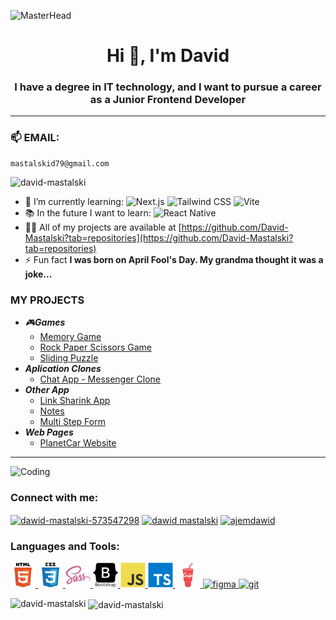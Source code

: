 ![MasterHead](https://camo.githubusercontent.com/e2ab69d5a806b80711a92cd080b85bd4a71f014be76314170853caa52ebbb368/68747470733a2f2f7468656163656d616b6572732e636f6d2f77702d636f6e74656e742f75706c6f6164732f323032302f30352f636f7573746f6d2d7765622e676966)

<h1 align="center">Hi 👋, I'm David</h1>
<h3 align="center">I have a degree in IT technology, and I want to pursue a career as a Junior Frontend Developer</h3>

-----------------------------------------------------------------------------------------------------------------------------

### 📫 EMAIL: 
```
mastalskid79@gmail.com
``` 

<p align="left"> <img src="https://komarev.com/ghpvc/?username=david-mastalski&label=Profile%20views&color=0e75b6&style=flat" alt="david-mastalski" /> </p>

- 🌱 I’m currently learning:
![Next.js](https://img.shields.io/badge/next%20js-000000?style=for-the-badge&logo=nextdotjs&logoColor=white)
![Tailwind CSS](https://img.shields.io/badge/Tailwind_CSS-38B2AC?style=for-the-badge&logo=tailwind-css&logoColor=white)
![Vite](https://img.shields.io/badge/Vite-B73BFE?style=for-the-badge&logo=vite&logoColor=FFD62E)
- 📚 In the future I want to learn:
![React Native](https://img.shields.io/badge/react_native-%2320232a.svg?style=for-the-badge&logo=react&logoColor=%2361DAFB)
- 👨‍💻 All of my projects are available at [https://github.com/David-Mastalski?tab=repositories](https://github.com/David-Mastalski?tab=repositories)
- ⚡ Fun fact **I was born on April Fool's Day. My grandma thought it was a joke...**

### MY PROJECTS
- _🎮**Games**_
  - [Memory Game](https://github.com/xyashino/MegaK-Head-Hunter-Front)
  - [Rock Paper Scissors Game](https://github.com/xyashino/MegaK-Head-Hunter-Front)
  - [Sliding Puzzle](https://github.com/xyashino/MegaK-Head-Hunter-Front)
- _**Aplication Clones**_
  - [Chat App - Messenger Clone](https://github.com/xyashino/MegaK-Head-Hunter-Front)
- _**Other App**_
  - [Link Sharink App](https://github.com/xyashino/MegaK-Head-Hunter-Front)
  - [Notes](https://github.com/xyashino/MegaK-Head-Hunter-Front)
  - [Multi Step Form](https://github.com/xyashino/MegaK-Head-Hunter-Front)
- _**Web Pages**_
  - [PlanetCar Website](https://github.com/xyashino/MegaK-Head-Hunter-Front)
 
-----------------------------------------------------------------------------------------------------------------------------

<img alt="Coding" width="400px" src="https://media.tenor.com/YZPnGuPeZv8AAAAd/coding.gif">

<h3 align="left">Connect with me:</h3>
<p align="left">
<a href="https://linkedin.com/in/dawid-mastalski-573547298" target="blank"><img align="center" src="https://raw.githubusercontent.com/rahuldkjain/github-profile-readme-generator/master/src/images/icons/Social/linked-in-alt.svg" alt="dawid-mastalski-573547298" height="30" width="40" /></a>
<a href="https://fb.com/dawid mastalski" target="blank"><img align="center" src="https://raw.githubusercontent.com/rahuldkjain/github-profile-readme-generator/master/src/images/icons/Social/facebook.svg" alt="dawid mastalski" height="30" width="40" /></a>
<a href="https://instagram.com/ajemdawid" target="blank"><img align="center" src="https://raw.githubusercontent.com/rahuldkjain/github-profile-readme-generator/master/src/images/icons/Social/instagram.svg" alt="ajemdawid" height="30" width="40" /></a>
</p>

<h3 align="left">Languages and Tools:</h3>
<p align="left"> 
<a href="https://www.w3.org/html/" target="_blank" rel="noreferrer"> <img src="https://raw.githubusercontent.com/devicons/devicon/master/icons/html5/html5-original-wordmark.svg" alt="html5" width="40" height="40"/> </a>
<a href="https://www.w3schools.com/css/" target="_blank" rel="noreferrer"> <img src="https://raw.githubusercontent.com/devicons/devicon/master/icons/css3/css3-original-wordmark.svg" alt="css3" width="40" height="40"/> </a>
<a href="https://sass-lang.com" target="_blank" rel="noreferrer"> <img src="https://raw.githubusercontent.com/devicons/devicon/master/icons/sass/sass-original.svg" alt="sass" width="40" height="40"/> </a> 
<a href="https://getbootstrap.com" target="_blank" rel="noreferrer"> <img src="https://raw.githubusercontent.com/devicons/devicon/master/icons/bootstrap/bootstrap-plain-wordmark.svg" alt="bootstrap" width="40" height="40"/> </a>
<a href="https://developer.mozilla.org/en-US/docs/Web/JavaScript" target="_blank" rel="noreferrer"> <img src="https://raw.githubusercontent.com/devicons/devicon/master/icons/javascript/javascript-original.svg" alt="javascript" width="40" height="40"/> </a> 
<a href="https://www.typescriptlang.org/" target="_blank" rel="noreferrer"> <img src="https://raw.githubusercontent.com/devicons/devicon/master/icons/typescript/typescript-original.svg" alt="typescript" width="40" height="40"/> </a> 
<a href="https://gulpjs.com" target="_blank" rel="noreferrer"> <img src="https://raw.githubusercontent.com/devicons/devicon/master/icons/gulp/gulp-plain.svg" alt="gulp" width="40" height="40"/> </a> 
<a href="https://www.figma.com/" target="_blank" rel="noreferrer"> <img src="https://www.vectorlogo.zone/logos/figma/figma-icon.svg" alt="figma" width="40" height="40"/> </a> 
<a href="https://git-scm.com/" target="_blank" rel="noreferrer"> <img src="https://www.vectorlogo.zone/logos/git-scm/git-scm-icon.svg" alt="git" width="40" height="40"/> </a> 
</p>

<p><img align="left" src="https://github-readme-stats.vercel.app/api/top-langs?username=david-mastalski&show_icons=true&locale=en&layout=compact" alt="david-mastalski" /></p>

<p>&nbsp;<img align="center" src="https://github-readme-stats.vercel.app/api?username=david-mastalski&show_icons=true&locale=en" alt="david-mastalski" /></p>
